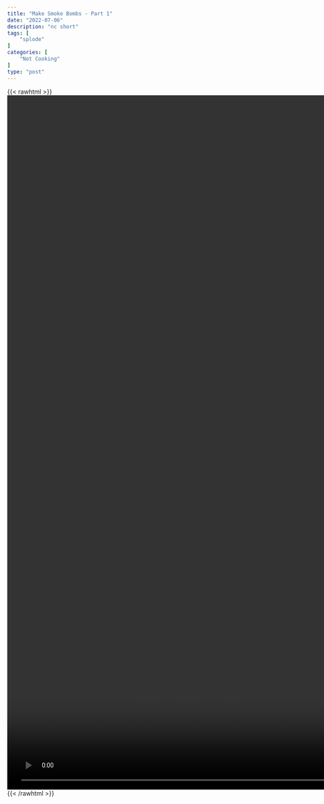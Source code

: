 ```yaml
---
title: "Make Smoke Bombs - Part 1"
date: "2022-07-06"
description: "nc short"
tags: [
    "splode"
]
categories: [
    "Not Cooking"
]
type: "post"
---
```

{{< rawhtml >}}
    <video style="height:40vh;width:auto" overflow="hidden" controls>
        <source src="https://clips.dev00ps.com/not_cooking/How%20to%20make%20High%20Performance%20Smoke%20Devices%20-%20Part%201-4v1fMDXVM0Q.mp4" type="video/mp4"> 
    </video>
{{< /rawhtml >}}

